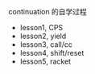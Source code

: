 continuation 的自学过程

- lesson1, CPS
- lesson2, yield
- lesson3, call/cc
- lesson4, shift/reset
- lesson5, racket
